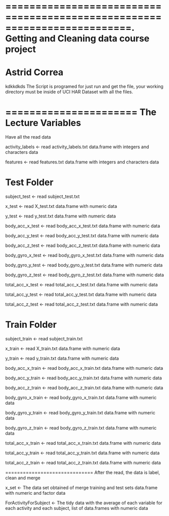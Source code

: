 =========================================================================.
Getting and Cleaning data course project
==========================================================================
Astrid Correa
=============
kdkkdkds
The Script is programed for just run and get the file, your working directory must be inside of UCI HAR Dataset
with all the files.

======================
The Lecture Variables
======================
Have all the read data


activity_labels <- read activity_labels.txt  data.frame with integers and characters data

features  <- read features.txt  data.frame with integers and characters data

# Test Folder

subject_test <- read subject_test.txt

x_test <- read X_test.txt data.frame with numeric data

y_test <- read  y_test.txt data.frame with numeric data

body_acc_x_test <- read  body_acc_x_test.txt data.frame with numeric data

body_acc_y_test <- read  body_acc_y_test.txt  data.frame with numeric data

body_acc_z_test <- read  body_acc_z_test.txt data.frame with numeric data

body_gyro_x_test <- read  body_gyro_x_test.txt data.frame with numeric data

body_gyro_y_test <- read  body_gyro_y_test.txt data.frame with numeric data

body_gyro_z_test <- read  body_gyro_z_test.txt data.frame with numeric data

total_acc_x_test <- read  total_acc_x_test.txt data.frame with numeric data

total_acc_y_test <- read  total_acc_y_test.txt data.frame with numeric data

total_acc_z_test <- read  total_acc_z_test.txt data.frame with numeric data
 
# Train Folder

subject_train <- read subject_train.txt 

x_train <- read X_train.txt data.frame with numeric data

y_train <- read y_train.txt data.frame with numeric data

body_acc_x_train <- read body_acc_x_train.txt data.frame with numeric data

body_acc_y_train <- read body_acc_y_train.txt data.frame with numeric data

body_acc_z_train <- read body_acc_z_train.txt data.frame with numeric data

body_gyro_x_train <- read body_gyro_x_train.txt data.frame with numeric data

body_gyro_y_train <- read body_gyro_y_train.txt data.frame with numeric data

body_gyro_z_train <- read body_gyro_z_train.txt data.frame with numeric data

total_acc_x_train <- read total_acc_x_train.txt data.frame with numeric data

total_acc_y_train <- read total_acc_y_train.txt data.frame with numeric data

total_acc_z_train <- read total_acc_z_train.txt data.frame with numeric data


==============================
After the read, the data is label, clean and merge

x_set <- The data set obtained of merge training and test sets data.frame with numeric and factor data

ForActivityForSubject <- The tidy data with the average of each variable for each activity and each subject, list of data.frames with numeric data

